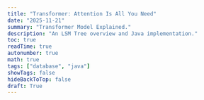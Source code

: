 ```yaml
---
title: "Transformer: Attention Is All You Need"
date: "2025-11-21"
summary: "Transformer Model Explained."
description: "An LSM Tree overview and Java implementation."
toc: true
readTime: true
autonumber: true
math: true
tags: ["database", "java"]
showTags: false
hideBackToTop: false
draft: True
---
```

